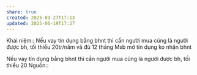 ```yaml
---
share: true
created: 2025-03-27T17:13
updated: 2025-06-19T17:27
---
```

Khái niệm:: 
Nếu vay tín dụng bằng bhnt thì cần người mua cũng là người được bh, tối thiểu 20tr/năm và đủ 12 tháng
Msb mở tín dụng ko nhận bhnt

Nếu vay tín dụng bằng bhnt thì cần người mua cũng là người được bh, tối thiểu 20
Nguồn:: 